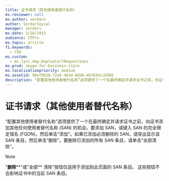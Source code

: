 ```yaml
---
title: 证书请求（其他使用者替代名称）
ms.reviewer: null
ms.author: serdars
author: SerdarSoysal
manager: serdars
ms.date: 3/26/2015
audience: ITPro
ms.topic: article
f1.keywords:
  - CSH
ms.custom:
  - ms.lync.dep.DeployCertRequestSans
ms.prod: skype-for-business-itpro
ms.localizationpriority: medium
ms.assetid: 99ef9628-72a5-463d-8dd6-4b783dcc8360
description: “配置其他使用者替代名称”选项提供了一个在最终确定并请求证书之前，向证书添加其他任何使用者替代名称 (SAN) 的机会。要添加 SAN，请键入 SAN 的完全限定域名 (FQDN)，然后单击“添加”。如果已添加必须删除的 SAN，请突出显示该 SAN 条目，然后单击“删除”。要删除已添加的所有 SAN 条目，请单击“全部清除”。
---
```


# <a name="certificate-request-additional-subject-alternate-names"></a>证书请求（其他使用者替代名称）
 
“配置其他使用者替代名称”选项提供了一个在最终确定并请求证书之前，向证书添加其他任何使用者替代名称 (SAN) 的机会。要添加 SAN，请键入 SAN 的完全限定域名 (FQDN)，然后单击“添加”。如果已添加必须删除的 SAN，请突出显示该 SAN 条目，然后单击“删除”。要删除已添加的所有 SAN 条目，请单击“全部清除”。
  
> [!NOTE]
> "**删除****"或"全部** 清除"按钮仅适用于添加到此页面的 SAN 条目。 这些按钮不会影响证书中的当前 SAN 条目。
  

